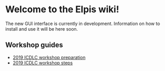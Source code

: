 # Welcome to the Elpis wiki!

The new GUI interface is currently in development. Information on how to install and use it will be here soon.

## Workshop guides

- [2019 ICDLC workshop preparation](2019-ICDLC-workshop-preparation)
- [2019 ICDLC workshop steps](2019-ICDLC-workshop-steps)


